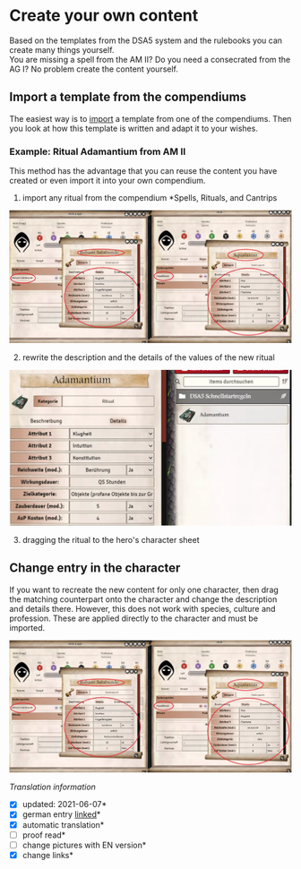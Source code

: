 # Create your own content
Based on the templates from the DSA5 system and the rulebooks you can create many things yourself.  
You are missing a spell from the AM II? Do you need a consecrated from the AG I? No problem create the content yourself.  

## Import a template from the compendiums
The easiest way is to [import](en-library.md#use-contents) a template from one of the compendiums.
Then you look at how this template is written and adapt it to your wishes.

### Example: Ritual Adamantium from AM II
This method has the advantage that you can reuse the content you have created or even import it into your own compendium.
1. import any ritual from the compendium *Spells, Rituals, and Cantrips  
  
![Ritual Arcanovi](images/en-create-personal-entries_0.webp)  
  
2. rewrite the description and the details of the values of the new ritual
  
![Ritual Adamantium](images/en-create-personal-entries_1.webp)
  
3. dragging the ritual to the hero's character sheet

## Change entry in the character
If you want to recreate the new content for only one character, then drag the matching counterpart onto the character and change the description and details there. However, this does not work with species, culture and profession. These are applied directly to the character and must be imported.
  
![Neuer Zauber](images/en-create-personal-entries_0.webp)  


*Translation information*  
*[x] updated: 2021-06-07*  
*[x] german entry [linked](de/de-eigene_inhalte_erstellen.md)*  
*[x] automatic translation*  
*[ ] proof read*  
*[ ] change pictures with EN version*
*[x] change links*  
